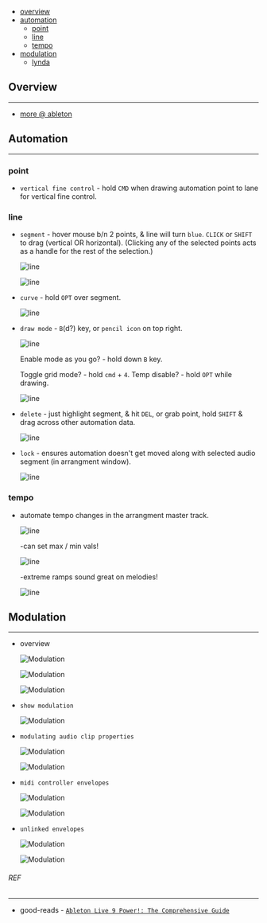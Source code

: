 * [overview](#overview)
* [automation](#automation)
	* [point](#point)
	* [line](#line)
	* [tempo](#tempo)
* [modulation](#modulation)
	* [lynda](./lynda-mod)

## Overview <a name="overview"></a>

---

* [more @ ableton](https://www.ableton.com/en/manual/clip-envelopes/)

## Automation

---

### point <a name="point"></a>

* `vertical fine control` - hold `CMD` when drawing automation point to lane for vertical fine control.

### line <a name="line"></a>

* `segment` - hover mouse b/n 2 points, & line will turn `blue`. `CLICK` or `SHIFT` to drag (vertical OR horizontal).  (Clicking any of the selected points acts as a handle for the rest of the selection.)

	![line](_asset/img/9.png)

	![line](_asset/img/11.png)

* `curve` - hold `OPT` over segment.

	![line](_asset/img/10.png)

* `draw mode` - `B`(d?) key, or `pencil icon` on top right.

	![line](_asset/img/12.png)

	Enable mode as you go? - hold down `B` key.

	Toggle grid mode? - hold `cmd` + `4`.  Temp disable? - hold `OPT` while drawing.

	![line](_asset/img/13.png)

* `delete` - just highlight segment, & hit `DEL`, or grab point, hold `SHIFT` & drag across other automation data.

	![line](_asset/img/17.png)

* `lock` - ensures automation doesn't get moved along with selected audio segment (in arrangment window).

	![line](_asset/img/18.png)

### tempo <a name="tempo"></a>

* automate tempo changes in the arrangment master track.

	![line](_asset/img/14.png)

	-can set max / min vals!

	![line](_asset/img/15.png)

	-extreme ramps sound great on melodies!

	![line](_asset/img/16.png)

## Modulation <a name="modulation"></a>

---

* overview

	![Modulation](_asset/img/8.png)

	![Modulation](_asset/img/1.png)

	![Modulation](_asset/img/2.png)

* `show modulation`

	![Modulation](_asset/img/3.png)

* `modulating audio clip properties`

	![Modulation](_asset/img/4.png)

	![Modulation](_asset/img/5.png)

* `midi controller envelopes`

	![Modulation](_asset/img/5d.png)

	![Modulation](_asset/img/5e.png)

* `unlinked envelopes`

	![Modulation](_asset/img/6.png)

	![Modulation](_asset/img/7.png)

###### REF

---

* good-reads - [`Ableton Live 9 Power!: The Comprehensive Guide`](https://www.goodreads.com/book/show/17197480-ableton-live-9-power)